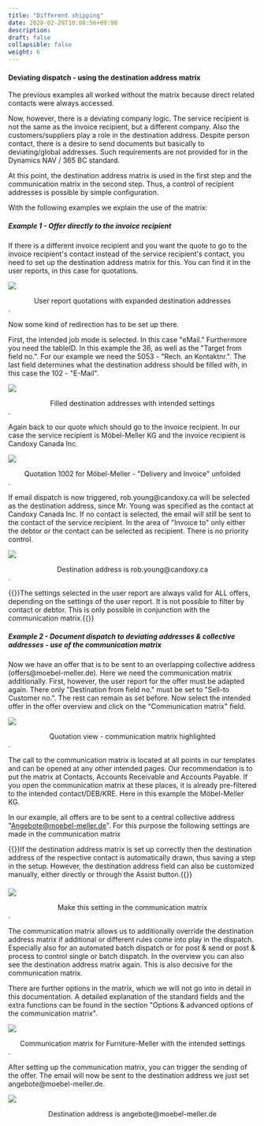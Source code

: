 ```yaml
---
title: "Different shipping"
date: 2020-02-28T10:08:56+09:00
description: 
draft: false
collapsible: false
weight: 6
---
```


#### Deviating dispatch - using the destination address matrix

The previous examples all worked without the matrix because direct related contacts were always accessed.

Now, however, there is a deviating company logic. The service recipient is not the same as the invoice recipient, but a different company. Also the customers/suppliers play a role in the destination address. Despite person contact, there is a desire to send documents but basically to deviating/global addresses. Such requirements are not provided for in the Dynamics NAV / 365 BC standard.

At this point, the destination address matrix is used in the first step and the communication matrix in the second step. Thus, a control of recipient addresses is possible by simple configuration.

With the following examples we explain the use of the matrix:

##### Example 1 - Offer directly to the invoice recipient 

If there is a different invoice recipient and you want the quote to go to the invoice recipient's contact instead of the service recipient's contact, you need to set up the destination address matrix for this. You can find it in the user reports, in this case for quotations.

![](/images/connectornav/matrix/umleitung1.png)<center>User report quotations with expanded destination addresses</center>.


Now some kind of redirection has to be set up there.

First, the intended job mode is selected. In this case "eMail." Furthermore you need the tableID. In this example the 36, as well as the "Target from field no.". For our example we need the 5053 - "Rech. an Kontaktnr.". The last field determines what the destination address should be filled with, in this case the 102 - "E-Mail".

![](/images/connectornav/matrix/umleitung2.png)<center>Filled destination addresses with intended settings</center>.


Again back to our quote which should go to the invoice recipient. In our case the service recipient is Möbel-Meller KG and the invoice recipient is Candoxy Canada Inc.

![](/images/connectornav/matrix/umleitung3.png)<center>Quotation 1002 for Möbel-Meller - "Delivery and Invoice" unfolded</center>.


If email dispatch is now triggered, rob.young\@candoxy.ca will be selected as the destination address, since Mr. Young was specified as the contact at Candoxy Canada Inc. If no contact is selected, the email will still be sent to the contact of the service recipient. In the area of "Invoice to" only either the debtor or the contact can be selected as recipient. There is no priority control.

![](/images/connectornav/matrix/umleitung4.png)<center>Destination address is rob.young\@candoxy.ca</center>.

{{<notice info>}}The settings selected in the user report are always valid for ALL offers, depending on the settings of the user report. It is not possible to filter by contact or debtor. This is only possible in conjunction with the communication matrix.{{</notice>}}

##### Example 2 - Document dispatch to deviating addresses & collective addresses - use of the communication matrix

Now we have an offer that is to be sent to an overlapping collective address (offers\@moebel-meller.de). Here we need the communication matrix additionally. First, however, the user report for the offer must be adapted again. There only "Destination from field no." must be set to "Sell-to Customer no.". The rest can remain as set before. Now select the intended offer in the offer overview and click on the "Communication matrix" field.

![](/images/connectornav/matrix/umleitung5.png)<center>Quotation view - communication matrix highlighted</center>.

The call to the communication matrix is located at all points in our templates and can be opened at any other intended pages. Our recommendation is to put the matrix at Contacts, Accounts Receivable and Accounts Payable. If you open the communication matrix at these places, it is already pre-filtered to the intended contact/DEB/KRE. Here in this example the Möbel-Meller KG.

In our example, all offers are to be sent to a central collective address "Angebote@moebel-meller.de". For this purpose the following settings are made in the communication matrix

{{<notice info>}}If the destination address matrix is set up correctly then the destination address of the respective contact is automatically drawn, thus saving a step in the setup. However, the destination address field can also be customized manually, either directly or through the Assist button.{{</notice>}}
####
![](/images/connectornav/matrix/umleitung6.png)<center>Make this setting in the communication matrix</center>.

The communication matrix allows us to additionally override the destination address matrix if additional or different rules come into play in the dispatch. Especially also for an automated batch dispatch or for post & send or post & process to control single or batch dispatch. In the overview you can also see the destination address matrix again. This is also decisive for the communication matrix.

There are further options in the matrix, which we will not go into in detail in this documentation. A detailed explanation of the standard fields and the extra functions can be found in the section "Options & advanced options of the communication matrix".

![](/images/connectornav/matrix/umleitung7.png)<center>Communication matrix for Furniture-Meller with the intended settings</center>.

After setting up the communication matrix, you can trigger the sending of the offer. The email will now be sent to the destination address we just set angebote\@moebel-meller.de.

![](/images/connectornav/matrix/umleitung8.png)<center>Destination address is angebote\@moebel-meller.de</center>